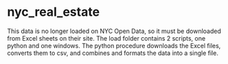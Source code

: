 # nyc_real_estate

This data is no longer loaded on NYC Open Data, so it must be downloaded from Excel sheets on their site. The load folder contains 2 scripts, one python and one windows. The python procedure downloads the Excel files, converts them to csv, and combines and formats the data into a single file.
